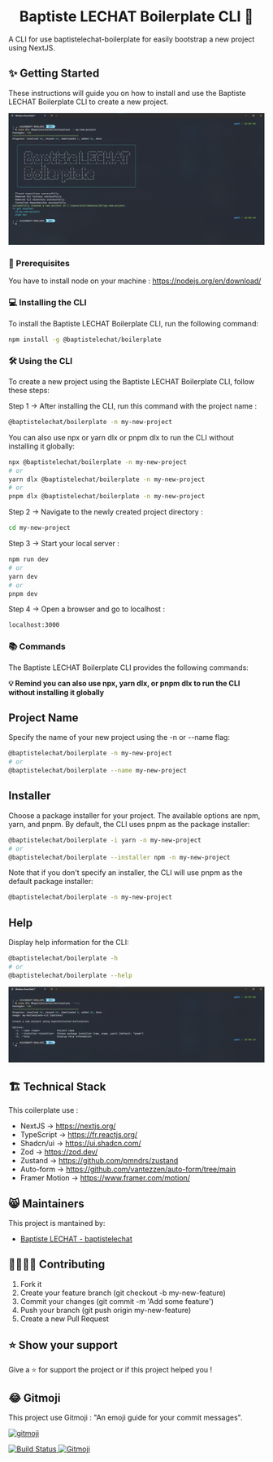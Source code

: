 <h1 align="center">Baptiste LECHAT Boilerplate CLI 🚀</h1>

A CLI for use baptistelechat-boilerplate for easily bootstrap a new project using NextJS.

## ✨ Getting Started

These instructions will guide you on how to install and use the Baptiste LECHAT Boilerplate CLI to create a new project.

![create-new-project](./screenshot/create-new-project.png)


### 🚩 Prerequisites

You have to install node on your machine : https://nodejs.org/en/download/

### 💻 Installing the CLI

To install the Baptiste LECHAT Boilerplate CLI, run the following command:

```bash
npm install -g @baptistelechat/boilerplate
```

### 🛠️ Using the CLI

To create a new project using the Baptiste LECHAT Boilerplate CLI, follow these steps:

Step 1 → After installing the CLI, run this command with the project name :

```bash
@baptistelechat/boilerplate -n my-new-project
```

You can also use npx or yarn dlx or pnpm dlx to run the CLI without installing it globally:
```bash
npx @baptistelechat/boilerplate -n my-new-project
# or
yarn dlx @baptistelechat/boilerplate -n my-new-project
# or
pnpm dlx @baptistelechat/boilerplate -n my-new-project
```

Step 2 → Navigate to the newly created project directory :

```bash
cd my-new-project
```

Step 3 → Start your local server :

```bash
npm run dev
# or
yarn dev
# or
pnpm dev
```

Step 4 → Open a browser and go to localhost :

```bash
localhost:3000
```

### 📚 Commands
The Baptiste LECHAT Boilerplate CLI provides the following commands:

**💡 Remind you can also use npx, yarn dlx, or pnpm dlx to run the CLI without installing it globally**

## Project Name
Specify the name of your new project using the -n or --name flag:

```bash
@baptistelechat/boilerplate -n my-new-project
# or
@baptistelechat/boilerplate --name my-new-project
```

## Installer
Choose a package installer for your project. The available options are npm, yarn, and pnpm. By default, the CLI uses pnpm as the package installer:

```bash
@baptistelechat/boilerplate -i yarn -n my-new-project
# or
@baptistelechat/boilerplate --installer npm -n my-new-project
```
Note that if you don't specify an installer, the CLI will use pnpm as the default package installer:

```bash
@baptistelechat/boilerplate -n my-new-project
```

## Help
Display help information for the CLI:

```bash
@baptistelechat/boilerplate -h
# or
@baptistelechat/boilerplate --help
```
![help](./screenshot/help.png)

## 🏗 Technical Stack

This coilerplate use :
- NextJS → https://nextjs.org/
- TypeScript → https://fr.reactjs.org/
- Shadcn/ui → https://ui.shadcn.com/
- Zod → https://zod.dev/
- Zustand → https://github.com/pmndrs/zustand 
- Auto-form → https://github.com/vantezzen/auto-form/tree/main
- Framer Motion → https://www.framer.com/motion/

## 😸 Maintainers

This project is mantained by:

- [Baptiste LECHAT - baptistelechat](https://github.com/baptistelechat)

## 👨‍💻👩‍💻 Contributing

1. Fork it
2. Create your feature branch (git checkout -b my-new-feature)
3. Commit your changes (git commit -m 'Add some feature')
4. Push your branch (git push origin my-new-feature)
5. Create a new Pull Request

## ⭐ Show your support

Give a ⭐️ for support the project or if this project helped you !

## 😂 Gitmoji

This project use Gitmoji : "An emoji guide for your commit messages".

<p align="left">
	<a href="https://gitmoji.carloscuesta.me">
		<img src="https://cloud.githubusercontent.com/assets/7629661/20073135/4e3db2c2-a52b-11e6-85e1-661a8212045a.gif" width="250" alt="gitmoji">
	</a>
</p>
<p align="left">
	<a href="https://travis-ci.org/carloscuesta/gitmoji">
		<img src="https://img.shields.io/travis/carloscuesta/gitmoji/master?style=flat-square"
			 alt="Build Status">
	</a>
	<a href="https://gitmoji.carloscuesta.me">
		<img src="https://img.shields.io/badge/gitmoji-%20😜%20😍-FFDD67.svg?style=flat-square"
			 alt="Gitmoji">
	</a>
</p>
